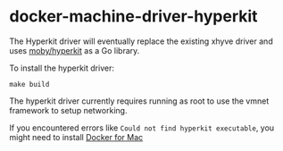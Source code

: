 # docker-machine-driver-hyperkit

The Hyperkit driver will eventually replace the existing xhyve driver and uses [moby/hyperkit](http://github.com/moby/hyperkit) as a Go library.

To install the hyperkit driver:

```shell
make build
```

The hyperkit driver currently requires running as root to use the vmnet framework to setup networking.

If you encountered errors like `Could not find hyperkit executable`, you might need to install [Docker for Mac](https://store.docker.com/editions/community/docker-ce-desktop-mac)
